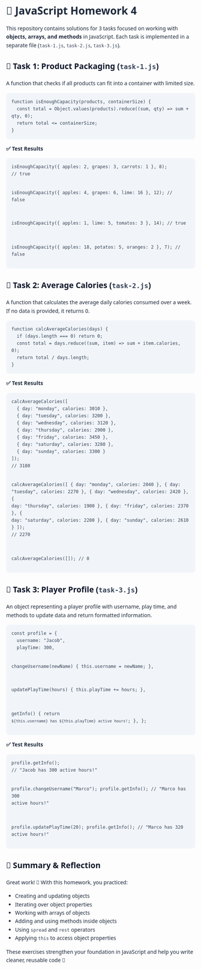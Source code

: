 <!doctype html>
<html lang="en">
<head>
  <meta charset="utf-8" />
  <title>📘 JavaScript Homework 4</title>
  <meta name="viewport" content="width=device-width, initial-scale=1" />
  <style>
    body {font-family: system-ui, -apple-system, Segoe UI, Roboto, sans-serif; line-height: 1.6; margin: 40px; color: #1e293b;}
    h1 {font-size: 28px; margin-bottom: 8px;}
    h2 {margin-top: 28px; color: #0f172a;}
    pre {background: #f1f5f9; padding: 14px; border-radius: 8px; overflow-x: auto;}
    code {font-family: ui-monospace, SFMono-Regular, Menlo, Monaco, Consolas, monospace; color: #334155;}
    .ok {color: green;}
  </style>
</head>
<body>
  <h1>📘 JavaScript Homework 4</h1>
  <p>This repository contains solutions for 3 tasks focused on working with <strong>objects, arrays, and methods</strong> in JavaScript. Each task is implemented in a separate file (<code>task-1.js</code>, <code>task-2.js</code>, <code>task-3.js</code>).</p>

  <h2>🔹 Task 1: Product Packaging (<code>task-1.js</code>)</h2>
  <p>A function that checks if all products can fit into a container with limited size.</p>
  <pre><code>function isEnoughCapacity(products, containerSize) {
  const total = Object.values(products).reduce((sum, qty) =&gt; sum + qty, 0);
  return total &lt;= containerSize;
}
</code></pre>
  <p><strong>✅ Test Results</strong></p>
  <pre><code>isEnoughCapacity({ apples: 2, grapes: 3, carrots: 1 }, 8); 
// true

isEnoughCapacity({ apples: 4, grapes: 6, lime: 16 }, 12); 
// false

isEnoughCapacity({ apples: 1, lime: 5, tomatos: 3 }, 14); 
// true

isEnoughCapacity({ apples: 18, potatos: 5, oranges: 2 }, 7); 
// false
</code></pre>

  <h2>🔹 Task 2: Average Calories (<code>task-2.js</code>)</h2>
  <p>A function that calculates the average daily calories consumed over a week. If no data is provided, it returns 0.</p>
  <pre><code>function calcAverageCalories(days) {
  if (days.length === 0) return 0;
  const total = days.reduce((sum, item) =&gt; sum + item.calories, 0);
  return total / days.length;
}
</code></pre>
  <p><strong>✅ Test Results</strong></p>
  <pre><code>calcAverageCalories([
  { day: "monday", calories: 3010 },
  { day: "tuesday", calories: 3200 },
  { day: "wednesday", calories: 3120 },
  { day: "thursday", calories: 2900 },
  { day: "friday", calories: 3450 },
  { day: "saturday", calories: 3280 },
  { day: "sunday", calories: 3300 }
]);
// 3180

calcAverageCalories([
  { day: "monday", calories: 2040 },
  { day: "tuesday", calories: 2270 },
  { day: "wednesday", calories: 2420 },
  { day: "thursday", calories: 1900 },
  { day: "friday", calories: 2370 },
  { day: "saturday", calories: 2280 },
  { day: "sunday", calories: 2610 }
]);
// 2270

calcAverageCalories([]);
// 0
</code></pre>

  <h2>🔹 Task 3: Player Profile (<code>task-3.js</code>)</h2>
  <p>An object representing a player profile with username, play time, and methods to update data and return formatted information.</p>
  <pre><code>const profile = {
  username: "Jacob",
  playTime: 300,

  changeUsername(newName) {
    this.username = newName;
  },

  updatePlayTime(hours) {
    this.playTime += hours;
  },

  getInfo() {
    return `${this.username} has ${this.playTime} active hours!`;
  },
};
</code></pre>
  <p><strong>✅ Test Results</strong></p>
  <pre><code>profile.getInfo(); 
// "Jacob has 300 active hours!"

profile.changeUsername("Marco");
profile.getInfo(); 
// "Marco has 300 active hours!"

profile.updatePlayTime(20);
profile.getInfo(); 
// "Marco has 320 active hours!"
</code></pre>

  <h2>📌 Summary &amp; Reflection</h2>
  <p>Great work! 🎉 With this homework, you practiced:</p>
  <ul>
    <li>Creating and updating objects</li>
    <li>Iterating over object properties</li>
    <li>Working with arrays of objects</li>
    <li>Adding and using methods inside objects</li>
    <li>Using <code>spread</code> and <code>rest</code> operators</li>
    <li>Applying <code>this</code> to access object properties</li>
  </ul>
  <p>These exercises strengthen your foundation in JavaScript and help you write cleaner, reusable code 🚀</p>
</body>
</html>
